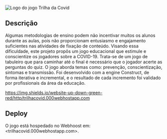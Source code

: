 ![Logo do jogo Trilha da Covid](https://user-images.githubusercontent.com/79146258/157324684-ece93cba-ba46-4328-ae37-c4773557a1a0.png)

## Descrição 
Algumas metodologias de ensino podem não incentivar muitos os alunos durante as aulas, pois não proporcionam entusiasmo e engajamento suficientes nas atividades de fixação de conteúdo. Visando essa dificuldade, este projeto propôs um jogo educacional que estimule e conscientize os jogadores sobre a COVID-19.
Trata-se de um jogo de tabuleiro que para caminhar até o final é necessário que o jogador acerte as perguntas do quiz. O jogo aborda temas como: prevenção, conscientização, sintomas e transmissão. Foi desenvolvido com a engine Construct, de forma iterativa e incremental, e o resultado de cada incremento foi validado por profissionais da área da educação.

https://img.shields.io/website-up-down-green-red/http/trilhacovid.000webhostapp.com

## Deploy
O jogo está hospedado no Webhoost em: <trilhacovid.000webhostapp.com>.
